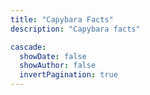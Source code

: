 ```yaml
---
title: "Capybara Facts"
description: "Capybara facts"

cascade:
  showDate: false
  showAuthor: false
  invertPagination: true
---
```


